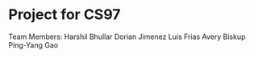 Project for CS97
=====================
Team Members:
    Harshil Bhullar
    Dorian Jimenez
    Luis Frias
    Avery Biskup
    Ping-Yang Gao
